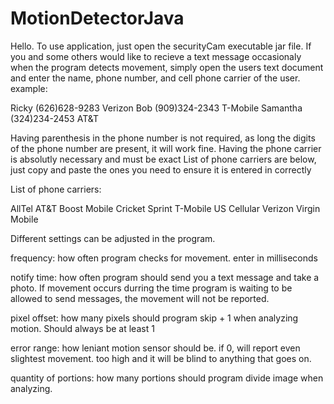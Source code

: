 # MotionDetectorJava

Hello. To use application, just open the securityCam executable jar file.
If you and some others would like to recieve a text message occasionaly when the program detects movement, simply open the users text document and enter the name, phone number, and cell phone carrier of the user.
example:

Ricky (626)628-9283 Verizon
Bob (909)324-2343 T-Mobile
Samantha (324)234-2453 AT&T

Having parenthesis in the phone number is not required, as long the digits of the phone number are present, it will work fine.
Having the phone carrier is absolutly necessary and must be exact
List of phone carriers are below, just copy and paste the ones you need to ensure it is entered in correctly

List of phone carriers:

AllTel
AT&T
Boost Mobile
Cricket
Sprint
T-Mobile
US Cellular
Verizon
Virgin Mobile

Different settings can be adjusted in the program.

frequency: how often program checks for movement. enter in milliseconds

notify time: how often program should send you a text message and take a photo. If movement occurs durring the time program is waiting to be allowed to send messages, the movement will not be reported.

pixel offset: how many pixels should program skip + 1 when analyzing motion. Should always be at least 1

error range: how leniant motion sensor should be. if 0, will report even slightest movement. too high and it will be blind to anything that goes on.

quantity of portions: how many portions should program divide image when analyzing.
